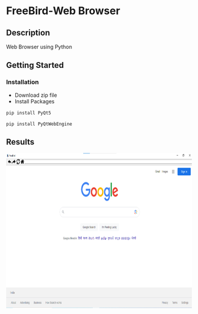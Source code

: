 # FreeBird-Web Browser
## Description
Web Browser using Python
## Getting Started

### Installation
* Download zip file
* Install Packages
```
pip install PyQt5
```
```
pip install PyQtWebEngine
```

## Results
<img src="https://github.com/Shravani1383/FreeBird/blob/main/Output.png" width="628" height="420"/>
